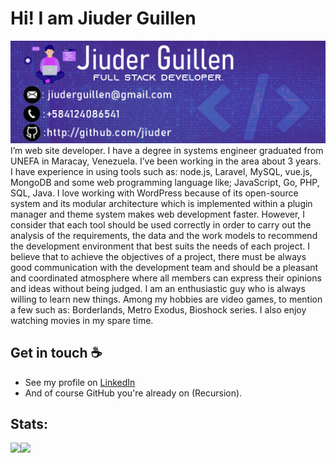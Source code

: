 # Hi! I am Jiuder Guillen 
<img src="https://raw.githubusercontent.com/jiuder/jiuder/master/banner jiuder.jpg" alt="banner that says Jiuder Guillen - Full Stack Web Dev, WordPress plugin Dev,  Unreal Games Dev">
  I’m web site developer. I have a degree in systems engineer graduated from UNEFA in Maracay, Venezuela. I’ve been working in the area about 3 years. I have experience in using tools such as: node.js, Laravel, MySQL, vue.js, MongoDB and some web programming language like; JavaScript, Go, PHP, SQL, Java.
I love working with WordPress because of its open-source system and its modular architecture which is implemented within a plugin manager and theme system makes web development faster.
  However, I consider that each tool should be used correctly in order to carry out the analysis of the requirements, the data and the work models to recommend the development environment that best suits the needs of each project.
  I believe that to achieve the objectives of a project, there must be always good communication with the development team and should be a pleasant and coordinated atmosphere where all members can express their opinions and ideas without being judged.
I am an enthusiastic guy who is always willing to learn new things. Among my hobbies are video games, to mention a few such as: Borderlands, Metro Exodus, Bioshock series. I also enjoy watching movies in my spare time.

## Get in touch :coffee:

- See my profile on [LinkedIn](https://www.linkedin.com/in/jiuder-guillen-6985b7201/)
- And of course GitHub you're already on (Recursion).

## Stats:
<a href="https://github.com/Jiuder">
  <img align="left" src="https://github-readme-stats.vercel.app/api/top-langs/?username=Jiuder&show_icons=true&theme=tokyonight&show_icons=true&count_private=true" />
</a>
<a href="https://github.com/Jiuder">
  <img align="left" src="https://github-readme-stats.vercel.app/api?line_height=27&show_icons=true&theme=tokyonight&show_icons=true&count_private=true" />
</a>
